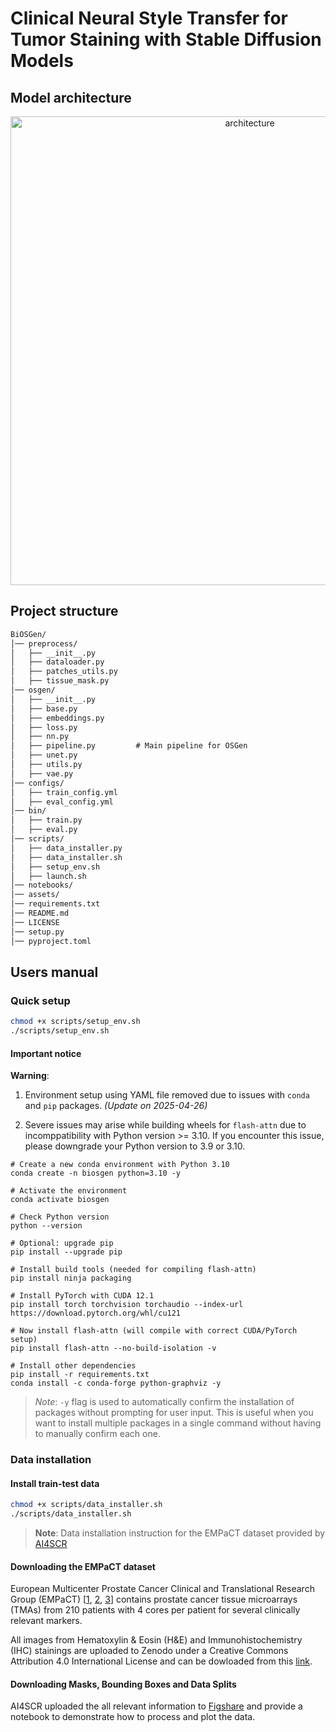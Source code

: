 # Clinical Neural Style Transfer for Tumor Staining with Stable Diffusion Models

## Model architecture
<div align="center">

  <img src="assets/diagram.png" alt="architecture" width="750"/>

</div>

## Project structure
```txt
BiOSGen/
│── preprocess/            
│   ├── __init__.py      
│   ├── dataloader.py            
│   ├── patches_utils.py    
│   ├── tissue_mask.py      
│── osgen/                   
│   ├── __init__.py             
│   ├── base.py
│   ├── embeddings.py
│   ├── loss.py
│   ├── nn.py
│   ├── pipeline.py         # Main pipeline for OSGen
│   ├── unet.py
│   ├── utils.py
│   ├── vae.py
│── configs/               
│   ├── train_config.yml          
│   ├── eval_config.yml        
│── bin/                
│   ├── train.py           
│   ├── eval.py     
│── scripts/                
│   ├── data_installer.py
│   ├── data_installer.sh
│   ├── setup_env.sh
│   ├── launch.sh    
│── notebooks/
│── assets/  
│── requirements.txt
│── README.md    
│── LICENSE
│── setup.py
│── pyproject.toml
```

## Users manual

### Quick setup
```bash
chmod +x scripts/setup_env.sh
./scripts/setup_env.sh
```

#### Important notice
**Warning**:

1. Environment setup using YAML file removed due to issues with `conda` and `pip` packages. *(Update on 2025-04-26)*

2. Severe issues may arise while building wheels for `flash-attn` due to incomppatibility with Python version >= 3.10. If you encounter this issue, please downgrade your Python version to 3.9 or 3.10.
```shell
# Create a new conda environment with Python 3.10
conda create -n biosgen python=3.10 -y

# Activate the environment
conda activate biosgen

# Check Python version
python --version

# Optional: upgrade pip
pip install --upgrade pip

# Install build tools (needed for compiling flash-attn)
pip install ninja packaging

# Install PyTorch with CUDA 12.1
pip install torch torchvision torchaudio --index-url https://download.pytorch.org/whl/cu121

# Now install flash-attn (will compile with correct CUDA/PyTorch setup)
pip install flash-attn --no-build-isolation -v

# Install other dependencies
pip install -r requirements.txt
conda install -c conda-forge python-graphviz -y
```

>*Note*: `-y` flag is used to automatically confirm the installation of packages without prompting for user input. This is useful when you want to install multiple packages in a single command without having to manually confirm each one.


### Data installation

#### Install train-test data

```bash
chmod +x scripts/data_installer.sh
./scripts/data_installer.sh
```

>**Note**: Data installation instruction for the EMPaCT dataset provided by [AI4SCR](https://github.com/AI4SCR/VirtualMultiplexer)
#### Downloading the EMPaCT dataset 

European Multicenter Prostate Cancer Clinical and Translational Research Group (EMPaCT) [[1](https://www.sciencedirect.com/science/article/pii/S0022534712029710), [2](https://www.sciencedirect.com/science/article/pii/S2405456917300020), [3](https://www.frontiersin.org/journals/oncology/articles/10.3389/fonc.2020.00246/full)] contains prostate cancer tissue microarrays (TMAs) from 210 patients with 4 cores per patient for several clinically relevant markers.

All images from Hematoxylin & Eosin (H&E) and Immunohistochemistry (IHC) stainings are uploaded to Zenodo under a Creative Commons Attribution 4.0 International License and can be dowloaded from this [link](https://zenodo.org/records/10066853).

#### Downloading Masks, Bounding Boxes and Data Splits

AI4SCR uploaded the all relevant information to [Figshare]( https://figshare.com/projects/VirtualMultiplexer/230498) and 
provide a notebook to demonstrate how to process and plot the data.
